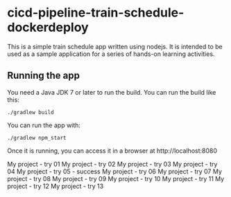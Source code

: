 # cicd-pipeline-train-schedule-dockerdeploy

This is a simple train schedule app written using nodejs. It is intended to be used as a sample application for a series of hands-on learning activities.

## Running the app

You need a Java JDK 7 or later to run the build. You can run the build like this:

    ./gradlew build

You can run the app with:

    ./gradlew npm_start

Once it is running, you can access it in a browser at http://localhost:8080

My project - try 01
My project - try 02
My project - try 03
My project - try 04
My project - try 05 - success
My project - try 06
My project - try 07
My project - try 08
My project - try 09
My project - try 10
My project - try 11
My project - try 12
My project - try 13

